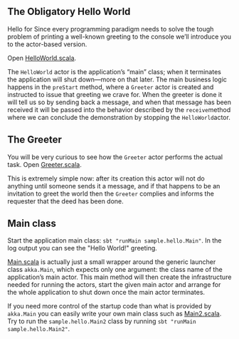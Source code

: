 ## The Obligatory Hello World
Hello for 
Since every programming paradigm needs to solve the tough problem of printing a well-known greeting to the console we’ll introduce you to the actor-based version.

Open [HelloWorld.scala](src/main/scala/sample/hello/HelloWorld.scala).

The `HelloWorld` actor is the application’s “main” class; when it terminates the application will shut down—more on that later. The main business logic happens in the `preStart` method, where a `Greeter` actor is created and instructed to issue that greeting we crave for. When the greeter is done it will tell us so by sending back a message, and when that message has been received it will be passed into the behavior described by the `receive`method where we can conclude the demonstration by stopping the `HelloWorld`actor.

## The Greeter

You will be very curious to see how the `Greeter` actor performs the actual task. Open [Greeter.scala](src/main/scala/sample/hello/Greeter.scala).

This is extremely simple now: after its creation this actor will not do anything until someone sends it a message, and if that happens to be an invitation to greet the world then the `Greeter` complies and informs the requester that the deed has been done.

## Main class

Start the application main class: `sbt "runMain sample.hello.Main"`. In the log output you can see the "Hello World!" greeting.

[Main.scala](src/main/scala/sample/hello/Main.scala) is actually just a small wrapper around the generic launcher class `akka.Main`, which expects only one argument: the class name of the application’s main actor. This main method will then create the infrastructure needed for running the actors, start the given main actor and arrange for the whole application to shut down once the main actor terminates.

If you need more control of the startup code than what is provided by `akka.Main` you can easily write your own main class such as [Main2.scala](src/main/scala/sample/hello/Main2.scala). Try to run the `sample.hello.Main2` class by running `sbt "runMain sample.hello.Main2"`.

